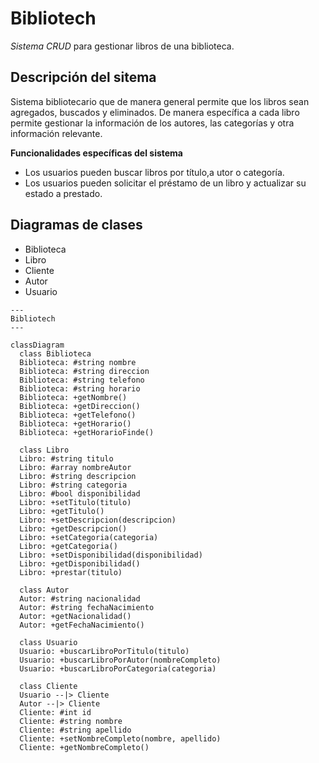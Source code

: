 # Bibliotech
*Sistema CRUD* para gestionar libros de una biblioteca.

## Descripción del sitema
Sistema bibliotecario que de manera general permite que los libros sean agregados, buscados y eliminados. De manera específica a cada libro permite gestionar la información de los autores, las categorías y otra información relevante.

**Funcionalidades específicas del sistema**
- Los usuarios pueden buscar libros por título,a utor o categoría.
- Los usuarios pueden solicitar el préstamo de un libro y actualizar su estado a prestado.

## Diagramas de clases
- Biblioteca
- Libro
- Cliente
- Autor
- Usuario

```mermaid
---
Bibliotech
---

classDiagram
  class Biblioteca
  Biblioteca: #string nombre
  Biblioteca: #string direccion
  Biblioteca: #string telefono
  Biblioteca: #string horario
  Biblioteca: +getNombre()
  Biblioteca: +getDireccion()
  Biblioteca: +getTelefono()
  Biblioteca: +getHorario()
  Biblioteca: +getHorarioFinde()

  class Libro
  Libro: #string titulo
  Libro: #array nombreAutor
  Libro: #string descripcion
  Libro: #string categoria
  Libro: #bool disponibilidad
  Libro: +setTitulo(titulo)
  Libro: +getTitulo()
  Libro: +setDescripcion(descripcion)
  Libro: +getDescripcion()
  Libro: +setCategoria(categoria)
  Libro: +getCategoria()
  Libro: +setDisponibilidad(disponibilidad)
  Libro: +getDisponibilidad()
  Libro: +prestar(titulo)

  class Autor
  Autor: #string nacionalidad
  Autor: #string fechaNacimiento
  Autor: +getNacionalidad()
  Autor: +getFechaNacimiento()

  class Usuario
  Usuario: +buscarLibroPorTitulo(titulo)
  Usuario: +buscarLibroPorAutor(nombreCompleto)
  Usuario: +buscarLibroPorCategoria(categoria)

  class Cliente
  Usuario --|> Cliente
  Autor --|> Cliente
  Cliente: #int id
  Cliente: #string nombre
  Cliente: #string apellido
  Cliente: +setNombreCompleto(nombre, apellido)
  Cliente: +getNombreCompleto()
```